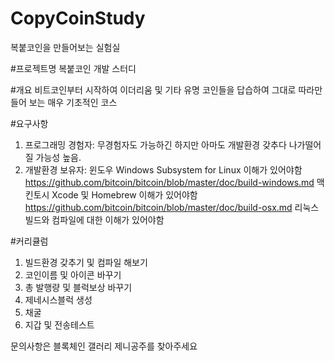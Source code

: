 # CopyCoinStudy
복붙코인을 만들어보는 실험실

#프로젝트명
복붙코인 개발 스터디

#개요
비트코인부터 시작하여 이더리움 및 기타 유명 코인들을 답습하여 그대로 따라만들어 보는 매우 기초적인 코스

#요구사항
1. 프로그래밍 경험자: 무경험자도 가능하긴 하지만 아마도 개발환경 갖추다 나가떨어질 가능성 높음.
2. 개발환경 보유자: 
	윈도우 Windows Subsystem for Linux 이해가 있어야함 https://github.com/bitcoin/bitcoin/blob/master/doc/build-windows.md
	맥킨토시 Xcode 및 Homebrew 이해가 있어야함 https://github.com/bitcoin/bitcoin/blob/master/doc/build-osx.md
	리눅스 빌드와 컴파일에 대한 이해가 있어야함

#커리큘럼
1. 빌드환경 갖추기 및 컴파일 해보기
2. 코인이름 및 아이콘 바꾸기
3. 총 발행량 및 블럭보상 바꾸기
4. 제네시스블럭 생성
5. 채굴
6. 지갑 및 전송테스트

문의사항은 블록체인 갤러리 제니공주를 찾아주세요

